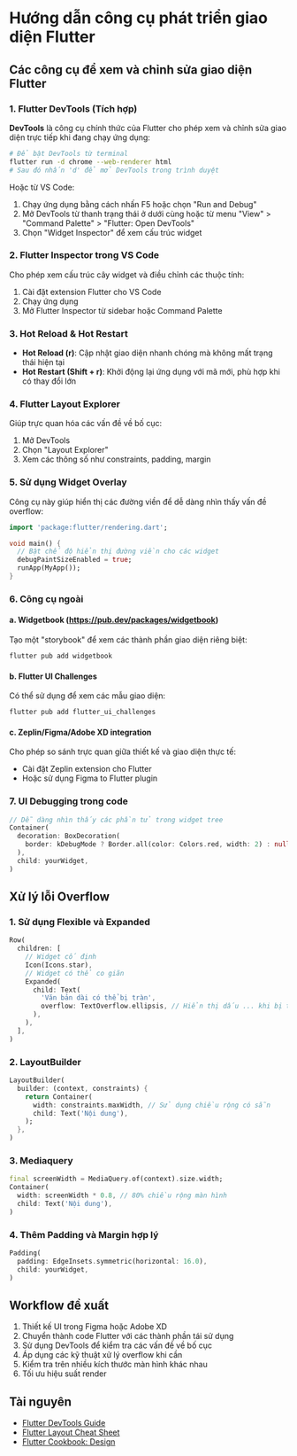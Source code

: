 # Hướng dẫn công cụ phát triển giao diện Flutter

## Các công cụ để xem và chỉnh sửa giao diện Flutter

### 1. Flutter DevTools (Tích hợp)

**DevTools** là công cụ chính thức của Flutter cho phép xem và chỉnh sửa giao diện trực tiếp khi đang chạy ứng dụng:

```bash
# Để bật DevTools từ terminal
flutter run -d chrome --web-renderer html
# Sau đó nhấn 'd' để mở DevTools trong trình duyệt
```

Hoặc từ VS Code:
1. Chạy ứng dụng bằng cách nhấn F5 hoặc chọn "Run and Debug"
2. Mở DevTools từ thanh trạng thái ở dưới cùng hoặc từ menu "View" > "Command Palette" > "Flutter: Open DevTools"
3. Chọn "Widget Inspector" để xem cấu trúc widget

### 2. Flutter Inspector trong VS Code

Cho phép xem cấu trúc cây widget và điều chỉnh các thuộc tính:
1. Cài đặt extension Flutter cho VS Code
2. Chạy ứng dụng
3. Mở Flutter Inspector từ sidebar hoặc Command Palette

### 3. Hot Reload & Hot Restart

- **Hot Reload (r)**: Cập nhật giao diện nhanh chóng mà không mất trạng thái hiện tại
- **Hot Restart (Shift + r)**: Khởi động lại ứng dụng với mã mới, phù hợp khi có thay đổi lớn

### 4. Flutter Layout Explorer

Giúp trực quan hóa các vấn đề về bố cục:
1. Mở DevTools
2. Chọn "Layout Explorer"
3. Xem các thông số như constraints, padding, margin

### 5. Sử dụng Widget Overlay

Công cụ này giúp hiển thị các đường viền để dễ dàng nhìn thấy vấn đề overflow:

```dart
import 'package:flutter/rendering.dart';

void main() {
  // Bật chế độ hiển thị đường viền cho các widget
  debugPaintSizeEnabled = true;
  runApp(MyApp());
}
```

### 6. Công cụ ngoài

#### a. Widgetbook (https://pub.dev/packages/widgetbook)

Tạo một "storybook" để xem các thành phần giao diện riêng biệt:

```bash
flutter pub add widgetbook
```

#### b. Flutter UI Challenges

Có thể sử dụng để xem các mẫu giao diện:

```bash
flutter pub add flutter_ui_challenges
```

#### c. Zeplin/Figma/Adobe XD integration

Cho phép so sánh trực quan giữa thiết kế và giao diện thực tế:
- Cài đặt Zeplin extension cho Flutter
- Hoặc sử dụng Figma to Flutter plugin

### 7. UI Debugging trong code

```dart
// Dễ dàng nhìn thấy các phần tử trong widget tree
Container(
  decoration: BoxDecoration(
    border: kDebugMode ? Border.all(color: Colors.red, width: 2) : null,
  ),
  child: yourWidget,
)
```

## Xử lý lỗi Overflow

### 1. Sử dụng Flexible và Expanded

```dart
Row(
  children: [
    // Widget cố định
    Icon(Icons.star),
    // Widget có thể co giãn
    Expanded(
      child: Text(
        'Văn bản dài có thể bị tràn',
        overflow: TextOverflow.ellipsis, // Hiển thị dấu ... khi bị tràn
      ),
    ),
  ],
)
```

### 2. LayoutBuilder

```dart
LayoutBuilder(
  builder: (context, constraints) {
    return Container(
      width: constraints.maxWidth, // Sử dụng chiều rộng có sẵn
      child: Text('Nội dung'),
    );
  },
)
```

### 3. Mediaquery

```dart
final screenWidth = MediaQuery.of(context).size.width;
Container(
  width: screenWidth * 0.8, // 80% chiều rộng màn hình
  child: Text('Nội dung'),
)
```

### 4. Thêm Padding và Margin hợp lý

```dart
Padding(
  padding: EdgeInsets.symmetric(horizontal: 16.0),
  child: yourWidget,
)
```

## Workflow đề xuất

1. Thiết kế UI trong Figma hoặc Adobe XD
2. Chuyển thành code Flutter với các thành phần tái sử dụng
3. Sử dụng DevTools để kiểm tra các vấn đề về bố cục
4. Áp dụng các kỹ thuật xử lý overflow khi cần
5. Kiểm tra trên nhiều kích thước màn hình khác nhau
6. Tối ưu hiệu suất render

## Tài nguyên

- [Flutter DevTools Guide](https://docs.flutter.dev/tools/devtools)
- [Flutter Layout Cheat Sheet](https://medium.com/flutter-community/flutter-layout-cheat-sheet-5363348d037e)
- [Flutter Cookbook: Design](https://docs.flutter.dev/cookbook/design)

